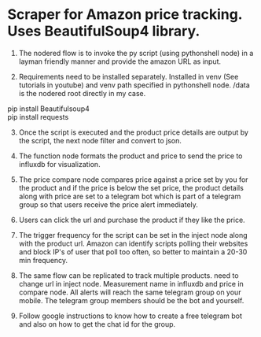 # Scraper for Amazon price tracking. Uses BeautifulSoup4 library.


1. The nodered flow is to invoke the py script (using pythonshell node) in a layman friendly manner and provide the amazon URL as input. 

2. Requirements need to be installed separately. Installed in venv (See tutorials in youtube) and venv path specified in pythonshell node. /data is the nodered root directly in my case. 

pip install Beautifulsoup4 <br>
pip install requests

3. Once the script is executed and the product price details are output by the script, the next node filter and convert to json.

4. The function node formats the product and price to send the price to influxdb for visualization.

5. The price compare node compares price against a price set by you for the product and if the price is below the set price, the product details along with price are set to a telegram bot which is part of a telegram group so that users receive the price alert immediately.

6. Users can click the url and purchase the product if they like the price.

7. The trigger frequency for the script can be set in the inject node along with the product url. Amazon can identify scripts polling their websites and block IP's of user that poll too often, so better to maintain a 20-30 min frequency.

8. The same flow can be replicated to track multiple products. need to change url in inject node. Measurement name in influxdb and price in compare node. All alerts will reach the same telegram group on your mobile. The telegram group members should be the bot and yourself. 

9. Follow google instructions to know how to create a free telegram bot and also on how to get the chat id for the group.





